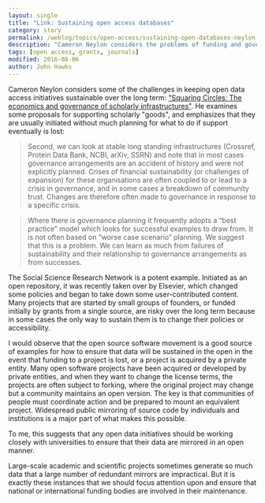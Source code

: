 ```yaml
---
layout: single
title: "Link: Sustaining open access databases"
category: story
permalink: /weblog/topics/open-access/sustaining-open-databases-neylon-2016.html
description: "Cameron Neylon considers the problems of funding and governance for open scholarly initiatives"
tags: [open access, grants, journals]
modified: 2016-08-06
author: John Hawks
---
```



Cameron Neylon considers some of the challenges in keeping open data access initiatives sustainable over the long term: <a href="http://cameronneylon.net/blog/squaring-circles-the-economics-and-governance-of-scholarly-infrastructures/">"Squaring Circles: The economics and governance of scholarly infrastructures"</a>. He examines some proposals for supporting scholarly "goods", and emphasizes that they are usually initiated without much planning for what to do if support eventually is lost: 

<blockquote>Second, we can look at stable long standing infrastructures (Crossref, Protein Data Bank, NCBI, arXiv, SSRN) and note that in most cases governance arrangements are an accident of history and were not explicitly planned. Crises of financial sustainability (or challenges of expansion) for these organisations are often coupled to or lead to a crisis in governance, and in some cases a breakdown of community trust. Changes are therefore often made to governance in response to a specific crisis.</blockquote>

<blockquote>Where there is governance planning it frequently adopts a “best practice” model which looks for successful examples to draw from. It is not often based on “worse case scenario” planning. We suggest that this is a problem. We can learn as much from failures of sustainability and their relationship to governance arrangements as from successes.</blockquote>

The Social Science Research Network is a potent example. Initiated as an open repository, it was recently taken over by Elsevier, which changed some policies and began to take down some user-contributed content. Many projects that are started by small groups of founders, or funded initially by grants from a single source, are risky over the long term because in some cases the only way to sustain them is to change their policies or accessibility. 

I would observe that the open source software movement is a good source of examples for how to ensure that data will be sustained in the open in the event that funding to a project is lost, or a project is acquired by a private entity. Many open software projects have been acquired or developed by private entities, and when they want to change the license terms, the projects are often subject to forking, where the original project may change but a community maintains an open version. The key is that communities of people must coordinate action and be prepared to mount an equivalent project. Widespread public mirroring of source code by individuals and institutions is a major part of what makes this possible. 

To me, this suggests that any open data initiatives should be working closely with universities to ensure that their data are mirrored in an open manner. 

Large-scale academic and scientific projects sometimes generate so much data that a large number of redundant mirrors are impractical. But it is exactly these instances that we should focus attention upon and ensure that national or international funding bodies are involved in their maintenance. 
